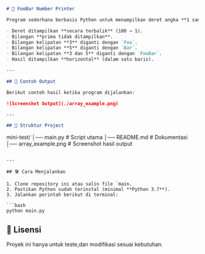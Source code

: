 ```markdown
# 🐍 FooBar Number Printer

Program sederhana berbasis Python untuk menampilkan deret angka **1 sampai 100** dengan aturan khusus:

- Deret ditampilkan **secara terbalik** (100 → 1).
- Bilangan **prima tidak ditampilkan**.
- Bilangan kelipatan **3** diganti dengan `Foo`.
- Bilangan kelipatan **5** diganti dengan `Bar`.
- Bilangan kelipatan **3 dan 5** diganti dengan `FooBar`.
- Hasil ditampilkan **horizontal** (dalam satu baris).

---

## 🚀 Contoh Output

Berikut contoh hasil ketika program dijalankan:

![Screenshot Output](./array_example.png)

---

## 📂 Struktur Project

```

mini-test/
│── main.py             # Script utama
│── README.md           # Dokumentasi
│── array_example.png   # Screenshot hasil output

````

---

## 🛠️ Cara Menjalankan

1. Clone repository ini atau salin file `main.
2. Pastikan Python sudah terinstal (minimal **Python 3.7**).
3. Jalankan perintah berikut di terminal:

```bash
python main.py
````

## 📜 Lisensi

Proyek ini hanya untuk teste,dan modifikasi sesuai kebutuhan.

```
```
